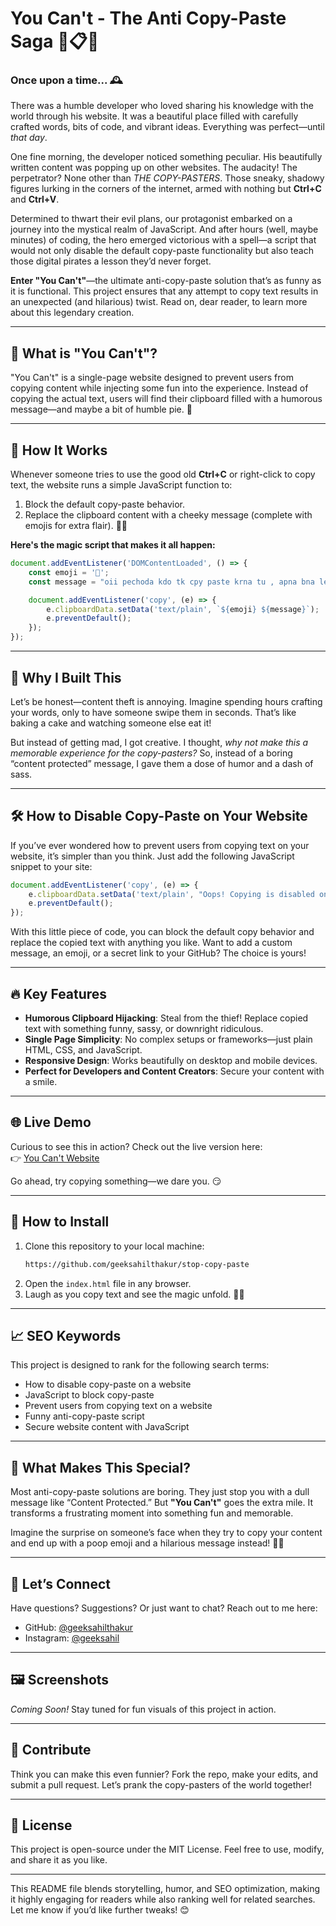# **You Can't - The Anti Copy-Paste Saga** 🚫📋🎉

### Once upon a time... 🕰️

There was a humble developer who loved sharing his knowledge with the world through his website. It was a beautiful place filled with carefully crafted words, bits of code, and vibrant ideas. Everything was perfect—until *that day*.

One fine morning, the developer noticed something peculiar. His beautifully written content was popping up on other websites. The audacity! The perpetrator? None other than *THE COPY-PASTERS*. Those sneaky, shadowy figures lurking in the corners of the internet, armed with nothing but **Ctrl+C** and **Ctrl+V**.

Determined to thwart their evil plans, our protagonist embarked on a journey into the mystical realm of JavaScript. And after hours (well, maybe minutes) of coding, the hero emerged victorious with a spell—a script that would not only disable the default copy-paste functionality but also teach those digital pirates a lesson they’d never forget.

**Enter "You Can't"**—the ultimate anti-copy-paste solution that’s as funny as it is functional. This project ensures that any attempt to copy text results in an unexpected (and hilarious) twist. Read on, dear reader, to learn more about this legendary creation.

---

## 🤔 **What is "You Can't"?**
"You Can't" is a single-page website designed to prevent users from copying content while injecting some fun into the experience. Instead of copying the actual text, users will find their clipboard filled with a humorous message—and maybe a bit of humble pie. 🥧

---

## 🔎 **How It Works**
Whenever someone tries to use the good old **Ctrl+C** or right-click to copy text, the website runs a simple JavaScript function to:
1. Block the default copy-paste behavior.
2. Replace the clipboard content with a cheeky message (complete with emojis for extra flair). 💩🤣

**Here's the magic script that makes it all happen:**

```javascript
document.addEventListener('DOMContentLoaded', () => {
    const emoji = '💩';
    const message = "oii pechoda kdo tk cpy paste krna tu , apna bna le kush ni ta tera kush ni bnna ...🤣🤣🤣";

    document.addEventListener('copy', (e) => {
        e.clipboardData.setData('text/plain', `${emoji} ${message}`);
        e.preventDefault();
    });
});
```

---

## 🌟 **Why I Built This**
Let’s be honest—content theft is annoying. Imagine spending hours crafting your words, only to have someone swipe them in seconds. That’s like baking a cake and watching someone else eat it!

But instead of getting mad, I got creative. I thought, *why not make this a memorable experience for the copy-pasters?* So, instead of a boring “content protected” message, I gave them a dose of humor and a dash of sass.

---

## 🛠️ **How to Disable Copy-Paste on Your Website**
If you’ve ever wondered how to prevent users from copying text on your website, it’s simpler than you think. Just add the following JavaScript snippet to your site:

```javascript
document.addEventListener('copy', (e) => {
    e.clipboardData.setData('text/plain', "Oops! Copying is disabled on this site.");
    e.preventDefault();
});
```

With this little piece of code, you can block the default copy behavior and replace the copied text with anything you like. Want to add a custom message, an emoji, or a secret link to your GitHub? The choice is yours!

---

## 🔥 **Key Features**
- **Humorous Clipboard Hijacking**: Steal from the thief! Replace copied text with something funny, sassy, or downright ridiculous.
- **Single Page Simplicity**: No complex setups or frameworks—just plain HTML, CSS, and JavaScript.
- **Responsive Design**: Works beautifully on desktop and mobile devices.  
- **Perfect for Developers and Content Creators**: Secure your content with a smile.

---

## 🌐 **Live Demo**
Curious to see this in action? Check out the live version here:  
👉 [You Can't Website](https://notcopy.netlify.app)

Go ahead, try copying something—we dare you. 😏

---

## 🧙 **How to Install**
1. Clone this repository to your local machine:
   ```bash
   https://github.com/geeksahilthakur/stop-copy-paste
   ```
2. Open the `index.html` file in any browser.
3. Laugh as you copy text and see the magic unfold. 🎩✨

---

## 📈 **SEO Keywords**
This project is designed to rank for the following search terms:
- How to disable copy-paste on a website
- JavaScript to block copy-paste
- Prevent users from copying text on a website
- Funny anti-copy-paste script
- Secure website content with JavaScript

---

## 🤩 **What Makes This Special?**
Most anti-copy-paste solutions are boring. They just stop you with a dull message like “Content Protected.” But **"You Can't"** goes the extra mile. It transforms a frustrating moment into something fun and memorable.

Imagine the surprise on someone’s face when they try to copy your content and end up with a poop emoji and a hilarious message instead! 💩🤣

---

## 💬 **Let’s Connect**
Have questions? Suggestions? Or just want to chat? Reach out to me here:
- GitHub: [@geeksahilthakur](https://github.com/geeksahilthakur)
- Instagram: [@geeksahil](https://instagram.com/geeksahil)

---

## 🖼️ **Screenshots**
*Coming Soon!* Stay tuned for fun visuals of this project in action.

---

## 🙌 **Contribute**
Think you can make this even funnier? Fork the repo, make your edits, and submit a pull request. Let’s prank the copy-pasters of the world together!

---

## 📜 **License**
This project is open-source under the MIT License. Feel free to use, modify, and share it as you like.

---

This README file blends storytelling, humor, and SEO optimization, making it highly engaging for readers while also ranking well for related searches. Let me know if you’d like further tweaks! 😊
